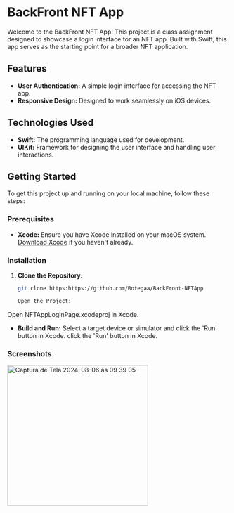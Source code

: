 # BackFront NFT App

Welcome to the BackFront NFT App! This project is a class assignment designed to showcase a login interface for an NFT app. Built with Swift, this app serves as the starting point for a broader NFT application.

## Features

- **User Authentication:** A simple login interface for accessing the NFT app.
- **Responsive Design:** Designed to work seamlessly on iOS devices.

## Technologies Used

- **Swift:** The programming language used for development.
- **UIKit:** Framework for designing the user interface and handling user interactions.

## Getting Started

To get this project up and running on your local machine, follow these steps:

### Prerequisites

- **Xcode:** Ensure you have Xcode installed on your macOS system. [Download Xcode](https://developer.apple.com/xcode/) if you haven't already.

### Installation

1. **Clone the Repository:**
   ```bash
   git clone https:https://github.com/Botegaa/BackFront-NFTApp

   Open the Project:

Open NFTAppLoginPage.xcodeproj in Xcode.

- **Build and Run:**
Select a target device or simulator and click the 'Run' button in Xcode.
click the 'Run' button in Xcode.

### Screenshots
<img width="320" alt="Captura de Tela 2024-08-06 às 09 39 05" src="https://github.com/user-attachments/assets/7225e0d2-6a05-424f-8ef7-e4d87b261c34">
